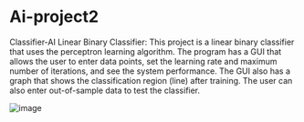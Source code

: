 # Ai-project2
Classifier-AI
Linear Binary Classifier: This project is a linear binary classifier that uses the perceptron learning algorithm. The program has a GUI that allows the user to enter data points, set the learning rate and maximum number of iterations, and see the system performance. The GUI also has a graph that shows the classification region (line) after training. The user can also enter out-of-sample data to test the classifier.

![image](https://github.com/user-attachments/assets/a5cad69a-b1cb-4952-8253-8d1f8b9d4795)


